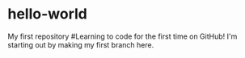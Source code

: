 # hello-world
My first repository
#Learning to code for the first time on GitHub! I'm starting out by making my first branch here.
